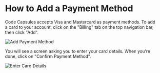 # How to Add a Payment Method

Code Capsules accepts Visa and Mastercard as payment methods. To add a card to your account, click on the "Billing" tab on the top navigation bar, then click "Add".

![Add Payment Method](../.gitbook/assets/platform/billing/payment-methods.png)

You will see a screen asking you to enter your card details. When you're done, click on "Confirm Payment Method".

![Enter Card Details](../.gitbook/assets/platform/billing/card-details.png)